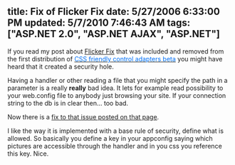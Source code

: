 title: Fix of Flicker Fix
date: 5/27/2006 6:33:00 PM
updated: 5/7/2010 7:46:43 AM
tags: ["ASP.NET 2.0", "ASP.NET AJAX", "ASP.NET"]
---
If you read my post about [Flicker Fix](/lkempe/archive/2006/04/29/444392.aspx) that was included and removed from the first distribution of <u><font color="#006ff7">CSS friendly control adapters beta</font></u> you might have heard that it created a security hole.

Having a handler or other reading a file that you might specify the path in a parameter is a really <strong>really</strong> bad idea. It lets for example read possibility to your web.config file to anybody just browsing your site. If your connection string to the db is in clear then... too bad.

Now there is a [fix to that issue posted on that page](http://www.groovybits.com/leftoverbits/flickerfix.aspx).

I like the way it is implemented with a base rule of security, define what is allowed. So basically you define a key in your appconfig saying which pictures are accessible through the handler and in you css you reference this key. Nice.
